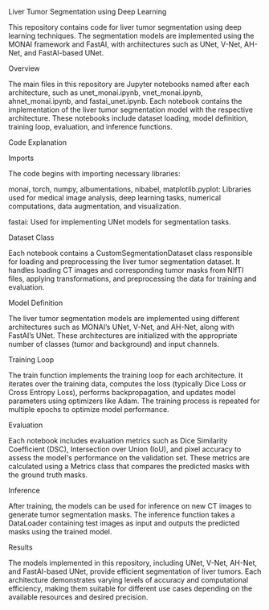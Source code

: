 ﻿Liver Tumor Segmentation using Deep Learning

This repository contains code for liver tumor segmentation using deep learning techniques. The segmentation models are implemented using the MONAI framework and FastAI, with architectures such as UNet, V-Net, AH-Net, and FastAI-based UNet.

Overview

The main files in this repository are Jupyter notebooks named after each architecture, such as unet\_monai.ipynb, vnet\_monai.ipynb, ahnet\_monai.ipynb, and fastai\_unet.ipynb. Each notebook contains the implementation of the liver tumor segmentation model with the respective architecture. These notebooks include dataset loading, model definition, training loop, evaluation, and inference functions.

Code Explanation

Imports

The code begins with importing necessary libraries:

monai, torch, numpy, albumentations, nibabel, matplotlib.pyplot: Libraries used for medical image analysis, deep learning tasks, numerical computations, data augmentation, and visualization.

fastai: Used for implementing UNet models for segmentation tasks.

Dataset Class

Each notebook contains a CustomSegmentationDataset class responsible for loading and preprocessing the liver tumor segmentation dataset. It handles loading CT images and corresponding tumor masks from NIfTI files, applying transformations, and preprocessing the data for training and evaluation.

Model Definition

The liver tumor segmentation models are implemented using different architectures such as MONAI’s UNet, V-Net, and AH-Net, along with FastAI’s UNet. These architectures are initialized with the appropriate number of classes (tumor and background) and input channels.

Training Loop

The train function implements the training loop for each architecture. It iterates over the training data, computes the loss (typically Dice Loss or Cross Entropy Loss), performs backpropagation, and updates model parameters using optimizers like Adam. The training process is repeated for multiple epochs to optimize model performance.

Evaluation

Each notebook includes evaluation metrics such as Dice Similarity Coefficient (DSC), Intersection over Union (IoU), and pixel accuracy to assess the model's performance on the validation set. These metrics are calculated using a Metrics class that compares the predicted masks with the ground truth masks.

Inference

After training, the models can be used for inference on new CT images to generate tumor segmentation masks. The inference function takes a DataLoader containing test images as input and outputs the predicted masks using the trained model.

Results

The models implemented in this repository, including UNet, V-Net, AH-Net, and FastAI-based UNet, provide efficient segmentation of liver tumors. Each architecture demonstrates varying levels of accuracy and computational efficiency, making them suitable for different use cases depending on the available resources and desired precision.
